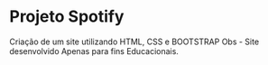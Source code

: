 ﻿# Projeto Spotify
 Criação de um site utilizando HTML, CSS e BOOTSTRAP
 Obs - 
 Site desenvolvido Apenas para fins Educacionais.
